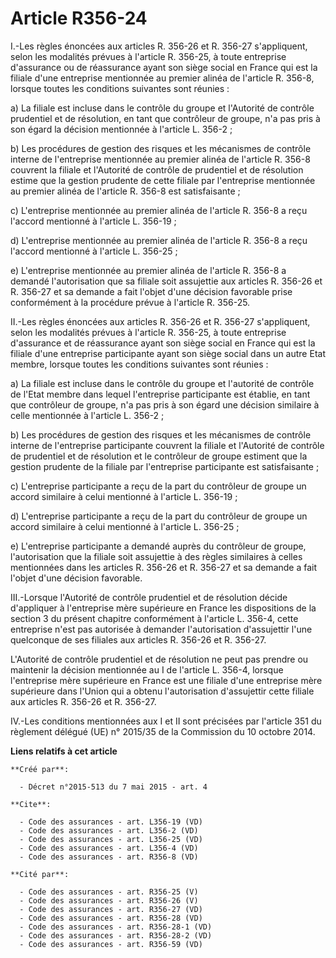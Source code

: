 # Article R356-24

I.-Les règles énoncées aux articles R. 356-26 et R. 356-27 s'appliquent, selon les modalités prévues à l'article R. 356-25, à
toute entreprise d'assurance ou de réassurance ayant son siège social en France qui est la filiale d'une entreprise
mentionnée au premier alinéa de l'article R. 356-8, lorsque toutes les conditions suivantes sont réunies : 

a) La filiale est incluse dans le contrôle du groupe et l'Autorité de contrôle prudentiel et de résolution, en tant que
contrôleur de groupe, n'a pas pris à son égard la décision mentionnée à l'article L. 356-2 ; 

b) Les procédures de gestion des risques et les mécanismes de contrôle interne de l'entreprise mentionnée au premier alinéa
de l'article R. 356-8 couvrent la filiale et l'Autorité de contrôle de prudentiel et de résolution estime que la gestion
prudente de cette filiale par l'entreprise mentionnée au premier alinéa de l'article R. 356-8 est satisfaisante ; 

c) L'entreprise mentionnée au premier alinéa de l'article R. 356-8 a reçu l'accord mentionné à l'article L. 356-19 ; 

d) L'entreprise mentionnée au premier alinéa de l'article R. 356-8 a reçu l'accord mentionné à l'article L. 356-25 ; 

e) L'entreprise mentionnée au premier alinéa de l'article R. 356-8 a demandé l'autorisation que sa filiale soit assujettie
aux articles R. 356-26 et R. 356-27 et sa demande a fait l'objet d'une décision favorable prise conformément à la procédure
prévue à l'article R. 356-25. 

II.-Les règles énoncées aux articles R. 356-26 et R. 356-27 s'appliquent, selon les modalités prévues à l'article R. 356-25,
à toute entreprise d'assurance et de réassurance ayant son siège social en France qui est la filiale d'une entreprise
participante ayant son siège social dans un autre Etat membre, lorsque toutes les conditions suivantes sont réunies : 

a) La filiale est incluse dans le contrôle du groupe et l'autorité de contrôle de l'Etat membre dans lequel l'entreprise
participante est établie, en tant que contrôleur de groupe, n'a pas pris à son égard une décision similaire à celle
mentionnée à l'article L. 356-2 ; 

b) Les procédures de gestion des risques et les mécanismes de contrôle interne de l'entreprise participante couvrent la
filiale et l'Autorité de contrôle de prudentiel et de résolution et le contrôleur de groupe estiment que la gestion prudente
de la filiale par l'entreprise participante est satisfaisante ; 

c) L'entreprise participante a reçu de la part du contrôleur de groupe un accord similaire à celui mentionné à l'article L.
356-19 ; 

d) L'entreprise participante a reçu de la part du contrôleur de groupe un accord similaire à celui mentionné à l'article L.
356-25 ; 

e) L'entreprise participante a demandé auprès du contrôleur de groupe, l'autorisation que la filiale soit assujettie à des
règles similaires à celles mentionnées dans les articles R. 356-26 et R. 356-27 et sa demande a fait l'objet d'une décision
favorable. 

III.-Lorsque l'Autorité de contrôle prudentiel et de résolution décide d'appliquer à l'entreprise mère supérieure en France
les dispositions de la section 3 du présent chapitre conformément à l'article L. 356-4, cette entreprise n'est pas autorisée
à demander l'autorisation d'assujettir l'une quelconque de ses filiales aux articles R. 356-26 et R. 356-27. 

L'Autorité de contrôle prudentiel et de résolution ne peut pas prendre ou maintenir la décision mentionnée au I de l'article
L. 356-4, lorsque l'entreprise mère supérieure en France est une filiale d'une entreprise mère supérieure dans l'Union qui a
obtenu l'autorisation d'assujettir cette filiale aux articles R. 356-26 et R. 356-27. 

IV.-Les conditions mentionnées aux I et II sont précisées par l'article 351 du règlement délégué (UE) n° 2015/35 de la
Commission du 10 octobre 2014.

**Liens relatifs à cet article**

	**Créé par**:

	  - Décret n°2015-513 du 7 mai 2015 - art. 4

	**Cite**:

	  - Code des assurances - art. L356-19 (VD)
	  - Code des assurances - art. L356-2 (VD)
	  - Code des assurances - art. L356-25 (VD)
	  - Code des assurances - art. L356-4 (VD)
	  - Code des assurances - art. R356-8 (VD)

	**Cité par**:

	  - Code des assurances - art. R356-25 (V)
	  - Code des assurances - art. R356-26 (V)
	  - Code des assurances - art. R356-27 (VD)
	  - Code des assurances - art. R356-28 (VD)
	  - Code des assurances - art. R356-28-1 (VD)
	  - Code des assurances - art. R356-28-2 (VD)
	  - Code des assurances - art. R356-59 (VD)
